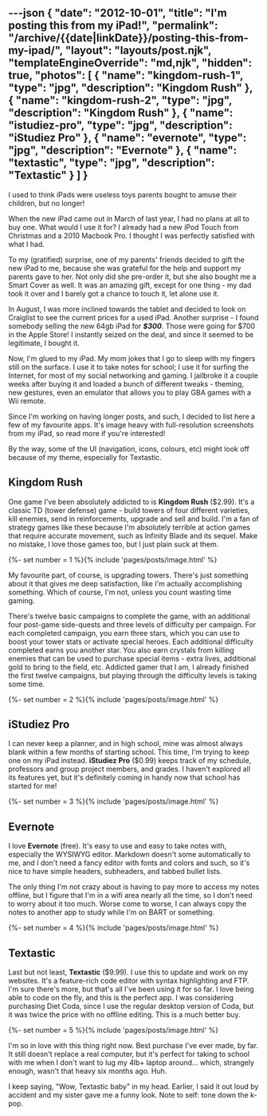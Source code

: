 ---json
{
	"date": "2012-10-01",
	"title": "I'm posting this from my iPad!",
	"permalink": "/archive/{{date|linkDate}}/posting-this-from-my-ipad/",
	"layout": "layouts/post.njk",
	"templateEngineOverride": "md,njk",
	"hidden": true,
	"photos": [
		{
			"name": "kingdom-rush-1",
			"type": "jpg",
			"description": "Kingdom Rush"
		},
		{
			"name": "kingdom-rush-2",
			"type": "jpg",
			"description": "Kingdom Rush"
		},
		{
			"name": "istudiez-pro",
			"type": "jpg",
			"description": "iStudiez Pro"
		},
		{
			"name": "evernote",
			"type": "jpg",
			"description": "Evernote"
		},
		{
			"name": "textastic",
			"type": "jpg",
			"description": "Textastic"
		}
	]
}
---

I used to think iPads were useless toys parents bought to amuse their children, but no longer!

When the new iPad came out in March of last year, I had no plans at all to buy one. What would I use it for? I already had a new iPod Touch from Christmas and a 2010 Macbook Pro. I thought I was perfectly satisfied with what I had.

<!--more-->

To my (gratified) surprise, one of my parents' friends decided to gift the new iPad to me, because she was grateful for the help and support my parents gave to her. Not only did she pre-order it, but she also bought me a Smart Cover as well. It was an amazing gift, except for one thing - my dad took it over and I barely got a chance to touch it, let alone use it.

In August, I was more inclined towards the tablet and decided to look on Craiglist to see the current prices for a used iPad. Another surprise - I found somebody selling the new 64gb iPad for ***$300***. Those were going for $700 in the Apple Store! I instantly seized on the deal, and since it seemed to be legitimate, I bought it.

Now, I'm glued to my iPad. My mom jokes that I go to sleep with my fingers still on the surface. I use it to take notes for school; I use it for surfing the Internet, for most of my social networking and gaming. I jailbroke it a couple weeks after buying it and loaded a bunch of different tweaks - theming, new gestures, even an emulator that allows you to play GBA games with a Wii remote.

Since I'm working on having longer posts, and such, I decided to list here a few of my favourite apps. It's image heavy with full-resolution screenshots from my iPad, so read more if you're interested!

By the way, some of the UI (navigation, icons, colours, etc) might look off because of my theme, especially for Textastic.

## Kingdom Rush ##
One game I've been absolutely addicted to is **Kingdom Rush** ($2.99). It's a classic TD (tower defense) game - build towers of four different varieties, kill enemies, send in reinforcements, upgrade and sell and build. I'm a fan of strategy games like these because I'm absolutely terrible at action games that require accurate movement, such as Infinity Blade and its sequel. Make no mistake, I love those games too, but I just plain suck at them.

{%- set number = 1 %}{% include 'pages/posts/image.html' %}

My favourite part, of course, is upgrading towers. There's just something about it that gives me deep satisfaction, like I'm actually accomplishing something. Which of course, I'm not, unless you count wasting time gaming.

There's twelve basic campaigns to complete the game, with an additional four post-game side-quests and three levels of difficulty per campaign. For each completed campaign, you earn three stars, which you can use to boost your tower stats or activate special heroes. Each additional difficulty completed earns you another star. You also earn crystals from killing enemies that can be used to purchase special items - extra lives, additional gold to bring to the field, etc. Addicted gamer that I am, I already finished the first twelve campaigns, but playing through the difficulty levels is taking some time.

{%- set number = 2 %}{% include 'pages/posts/image.html' %}

## iStudiez Pro ##
I can never keep a planner, and in high school, mine was almost always blank within a few months of starting school. This time, I'm trying to keep one on my iPad instead. **iStudiez Pro** ($0.99) keeps track of my schedule, professors and group project members, and grades. I haven't explored all its features yet, but it's definitely coming in handy now that school has started for me!

{%- set number = 3 %}{% include 'pages/posts/image.html' %}

## Evernote ##
I love **Evernote** (free). It's easy to use and easy to take notes with, especially the WYSIWYG editor. Markdown doesn't some automatically to me, and I don't need a fancy editor with fonts and colors and such, so it's nice to have simple headers, subheaders, and tabbed bullet lists.

The only thing I'm not crazy about is having to pay more to access my notes offline, but I figure that I'm in a wifi area nearly all the time, so I don't need to worry about it too much. Worse come to worse, I can always copy the notes to another app to study while I'm on BART or something.

{%- set number = 4 %}{% include 'pages/posts/image.html' %}

## Textastic ##
Last but not least, **Textastic** ($9.99). I use this to update and work on my websites. It's a feature-rich code editor with syntax highlighting and FTP. I'm sure there's more, but that's all I've been using it for so far. I love being able to code on the fly, and this is the perfect app. I was considering purchasing Diet Coda, since I use the regular desktop version of Coda, but it was twice the price with no offline editing. This is a much better buy.

{%- set number = 5 %}{% include 'pages/posts/image.html' %}

I'm so in love with this thing right now. Best purchase I've ever made, by far. It still doesn't replace a real computer, but it's perfect for taking to school with me when I don't want to lug my 4lb+ laptop around... which, strangely enough, wasn't that heavy six months ago. Huh.

I keep saying, "Wow, Textastic baby" in my head. Earlier, I said it out loud by accident and my sister gave me a funny look. Note to self: tone down the k-pop.